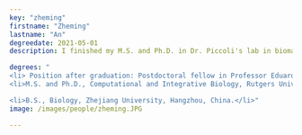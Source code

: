 ```yaml
---
key: "zheming"
firstname: "Zheming"
lastname: "An"
degreedate: 2021-05-01
description: I finished my M.S. and Ph.D. in Dr. Piccoli's lab in biomathematics. I have a Bachelor's degree from Zhejiang University, China. I am interested in the interdisciplinary study of applied mathematics and complex biological systems. My primary research focuses on the use of different mathematical tools, including ordinary differential equation-based models, statistical models, graph theory, and control theory, to study the entrainment mechanisms of circadian systems, human metabolic networks, and forensic DNA interpretation process. Currently, I am motivated to work at the juncture of systems biology, control theory, and AI.

degrees: "
<li> Position after graduation: Postdoctoral fellow in Professor Eduardo Sontag's lab at Northeastern University, Boston, MA, USA.
<li>M.S. and Ph.D., Computational and Integrative Biology, Rutgers University - Camden, NJ, USA.</li>

<li>B.S., Biology, Zhejiang University, Hangzhou, China.</li>"
image: /images/people/zheming.JPG

---
```

